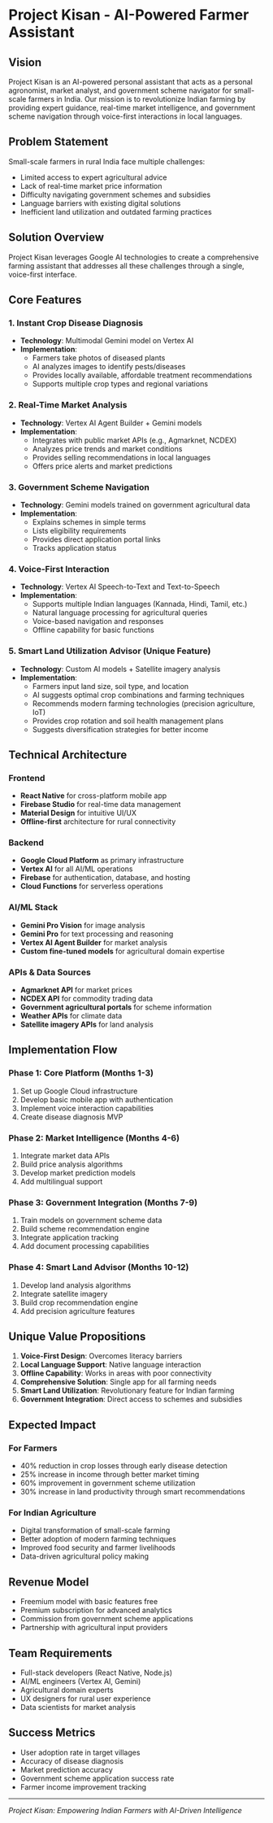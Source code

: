 # Project Kisan - AI-Powered Farmer Assistant

## Vision
Project Kisan is an AI-powered personal assistant that acts as a personal agronomist, market analyst, and government scheme navigator for small-scale farmers in India. Our mission is to revolutionize Indian farming by providing expert guidance, real-time market intelligence, and government scheme navigation through voice-first interactions in local languages.

## Problem Statement
Small-scale farmers in rural India face multiple challenges:
- Limited access to expert agricultural advice
- Lack of real-time market price information
- Difficulty navigating government schemes and subsidies
- Language barriers with existing digital solutions
- Inefficient land utilization and outdated farming practices

## Solution Overview
Project Kisan leverages Google AI technologies to create a comprehensive farming assistant that addresses all these challenges through a single, voice-first interface.

## Core Features

### 1. Instant Crop Disease Diagnosis
- **Technology**: Multimodal Gemini model on Vertex AI
- **Implementation**: 
  - Farmers take photos of diseased plants
  - AI analyzes images to identify pests/diseases
  - Provides locally available, affordable treatment recommendations
  - Supports multiple crop types and regional variations

### 2. Real-Time Market Analysis
- **Technology**: Vertex AI Agent Builder + Gemini models
- **Implementation**:
  - Integrates with public market APIs (e.g., Agmarknet, NCDEX)
  - Analyzes price trends and market conditions
  - Provides selling recommendations in local languages
  - Offers price alerts and market predictions

### 3. Government Scheme Navigation
- **Technology**: Gemini models trained on government agricultural data
- **Implementation**:
  - Explains schemes in simple terms
  - Lists eligibility requirements
  - Provides direct application portal links
  - Tracks application status

### 4. Voice-First Interaction
- **Technology**: Vertex AI Speech-to-Text and Text-to-Speech
- **Implementation**:
  - Supports multiple Indian languages (Kannada, Hindi, Tamil, etc.)
  - Natural language processing for agricultural queries
  - Voice-based navigation and responses
  - Offline capability for basic functions

### 5. Smart Land Utilization Advisor (Unique Feature)
- **Technology**: Custom AI models + Satellite imagery analysis
- **Implementation**:
  - Farmers input land size, soil type, and location
  - AI suggests optimal crop combinations and farming techniques
  - Recommends modern farming technologies (precision agriculture, IoT)
  - Provides crop rotation and soil health management plans
  - Suggests diversification strategies for better income

## Technical Architecture

### Frontend
- **React Native** for cross-platform mobile app
- **Firebase Studio** for real-time data management
- **Material Design** for intuitive UI/UX
- **Offline-first** architecture for rural connectivity

### Backend
- **Google Cloud Platform** as primary infrastructure
- **Vertex AI** for all AI/ML operations
- **Firebase** for authentication, database, and hosting
- **Cloud Functions** for serverless operations

### AI/ML Stack
- **Gemini Pro Vision** for image analysis
- **Gemini Pro** for text processing and reasoning
- **Vertex AI Agent Builder** for market analysis
- **Custom fine-tuned models** for agricultural domain expertise

### APIs & Data Sources
- **Agmarknet API** for market prices
- **NCDEX API** for commodity trading data
- **Government agricultural portals** for scheme information
- **Weather APIs** for climate data
- **Satellite imagery APIs** for land analysis

## Implementation Flow

### Phase 1: Core Platform (Months 1-3)
1. Set up Google Cloud infrastructure
2. Develop basic mobile app with authentication
3. Implement voice interaction capabilities
4. Create disease diagnosis MVP

### Phase 2: Market Intelligence (Months 4-6)
1. Integrate market data APIs
2. Build price analysis algorithms
3. Develop market prediction models
4. Add multilingual support

### Phase 3: Government Integration (Months 7-9)
1. Train models on government scheme data
2. Build scheme recommendation engine
3. Integrate application tracking
4. Add document processing capabilities

### Phase 4: Smart Land Advisor (Months 10-12)
1. Develop land analysis algorithms
2. Integrate satellite imagery
3. Build crop recommendation engine
4. Add precision agriculture features

## Unique Value Propositions

1. **Voice-First Design**: Overcomes literacy barriers
2. **Local Language Support**: Native language interaction
3. **Offline Capability**: Works in areas with poor connectivity
4. **Comprehensive Solution**: Single app for all farming needs
5. **Smart Land Utilization**: Revolutionary feature for Indian farming
6. **Government Integration**: Direct access to schemes and subsidies

## Expected Impact

### For Farmers
- 40% reduction in crop losses through early disease detection
- 25% increase in income through better market timing
- 60% improvement in government scheme utilization
- 30% increase in land productivity through smart recommendations

### For Indian Agriculture
- Digital transformation of small-scale farming
- Better adoption of modern farming techniques
- Improved food security and farmer livelihoods
- Data-driven agricultural policy making

## Revenue Model
- Freemium model with basic features free
- Premium subscription for advanced analytics
- Commission from government scheme applications
- Partnership with agricultural input providers

## Team Requirements
- Full-stack developers (React Native, Node.js)
- AI/ML engineers (Vertex AI, Gemini)
- Agricultural domain experts
- UX designers for rural user experience
- Data scientists for market analysis

## Success Metrics
- User adoption rate in target villages
- Accuracy of disease diagnosis
- Market prediction accuracy
- Government scheme application success rate
- Farmer income improvement tracking

---

*Project Kisan: Empowering Indian Farmers with AI-Driven Intelligence* 